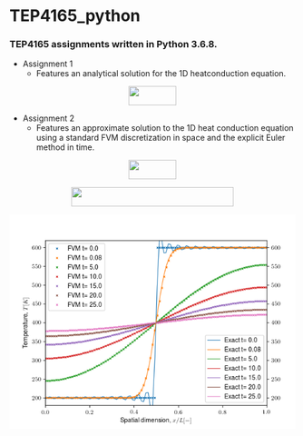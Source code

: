 # TEP4165_python #
### TEP4165 assignments written in Python 3.6.8. ###

* Assignment 1
   * Features an analytical solution for the 1D heatconduction equation.
   
<p align="center"><img src="/tex/a3f4ce18d220d3d653d024810301792e.svg?invert_in_darkmode&sanitize=true" align=middle width=84.37884345pt height=33.81208709999999pt/></p>

                  
* Assignment 2
   * Features an approximate solution to the 1D heat conduction equation using a standard FVM discretization in space and the explicit Euler method in time.

<p align="center"><img src="/tex/a3f4ce18d220d3d653d024810301792e.svg?invert_in_darkmode&sanitize=true" align=middle width=84.37884345pt height=33.81208709999999pt/></p>
<p align="center"><img src="/tex/8f30b89e9ae3bfbe35ad5797de695672.svg?invert_in_darkmode&sanitize=true" align=middle width=286.95335295pt height=33.62942055pt/></p>

![alt text](https://raw.githubusercontent.com/danielhalvorsen/TEP4165_python/master/Assignment_script/FVM_EXACT_HEATCONDUCTION.png)